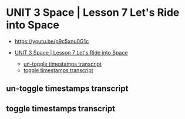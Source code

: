 # UNIT 3 Space | Lesson 7 Let's Ride into Space

- <https://youtu.be/p9c5xnu0G1c>

- [UNIT 3 Space | Lesson 7 Let's Ride into Space](#unit-3-space--lesson-7-lets-ride-into-space)
  - [un-toggle timestamps transcript](#un-toggle-timestamps-transcript)
  - [toggle timestamps transcript](#toggle-timestamps-transcript)

## un-toggle timestamps transcript

## toggle timestamps transcript

